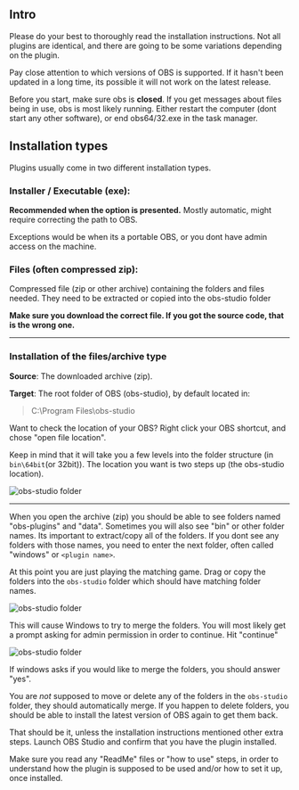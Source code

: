 ## Intro
Please do your best to thoroughly read the installation instructions. Not all plugins are identical, and there are going to be some variations depending on the plugin.

Pay close attention to which versions of OBS is supported. If it hasn't been updated in a long time, its possible it will not work on the latest release.

Before you start, make sure obs is **closed**. If you get messages about files being in use, obs is most likely running. Either restart the computer (dont start any other software), or end obs64/32.exe in the task manager.


## Installation types

Plugins usually come in two different installation types.
### Installer / Executable (exe):

**Recommended when the option is presented.** Mostly automatic, might require correcting the path to OBS.

Exceptions would be when its a portable OBS, or you dont have admin access on the machine.
   

### Files (often compressed zip):

Compressed file (zip or other archive) containing the folders and files needed.
They need to be extracted or copied into the obs-studio folder

**Make sure you download the correct file. If you got the source code, that is the wrong one.**

***

### Installation of the files/archive type

**Source**: The downloaded archive (zip).   

**Target**: The root folder of OBS (obs-studio), by default located in:
> C:\Program Files\obs-studio
   

Want to check the location of your OBS?
Right click your OBS shortcut, and chose "open file location".   

Keep in mind that it will take you a few levels into the folder structure (in `bin\64bit`(or 32bit)). The location you want is two steps up (the obs-studio location).

![obs-studio folder](https://raw.githubusercontent.com/wiki/obsproject/obs-studio/images/plugin-guide/obs-studio-folder.png)

***

When you open the archive (zip) you should be able to see folders named "obs-plugins" and "data". Sometimes you will also see "bin" or other folder names. Its important to extract/copy all of the folders. If you dont see any folders with those names, you need to enter the next folder, often called "windows" or `<plugin name>`.

At this point you are just playing the matching game. Drag or copy the folders into the `obs-studio` folder which should have matching folder names.


![obs-studio folder](https://raw.githubusercontent.com/wiki/obsproject/obs-studio/images/plugin-guide/drag-me.png)  

This will cause Windows to try to merge the folders. You will most likely get a prompt asking for admin permission in order to continue. Hit "continue"


![obs-studio folder](https://raw.githubusercontent.com/wiki/obsproject/obs-studio/images/plugin-guide/uac-prompt.png) 

If windows asks if you would like to merge the folders, you should answer "yes".

You are *not* supposed to move or delete any of the folders in the `obs-studio` folder, they should automatically merge.
If you happen to delete folders, you should be able to install the latest version of OBS again to get them back.

That should be it, unless the installation instructions mentioned other extra steps. Launch OBS Studio and confirm that you have the plugin installed.

Make sure you read any "ReadMe" files or "how to use" steps, in order to understand how the plugin is supposed to be used and/or how to set it up, once installed.
